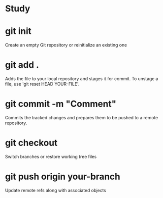 # Study

# git init 
Create an empty Git repository or reinitialize an existing one

# git add .
Adds the file to your local repository and stages it for commit. To unstage a file, use 'git reset HEAD YOUR-FILE'.

# git commit -m "Comment"
Commits the tracked changes and prepares them to be pushed to a remote repository.

# git checkout 
Switch branches or restore working tree files

# git push origin <italic>your-branch</italic>
Update remote refs along with associated objects
